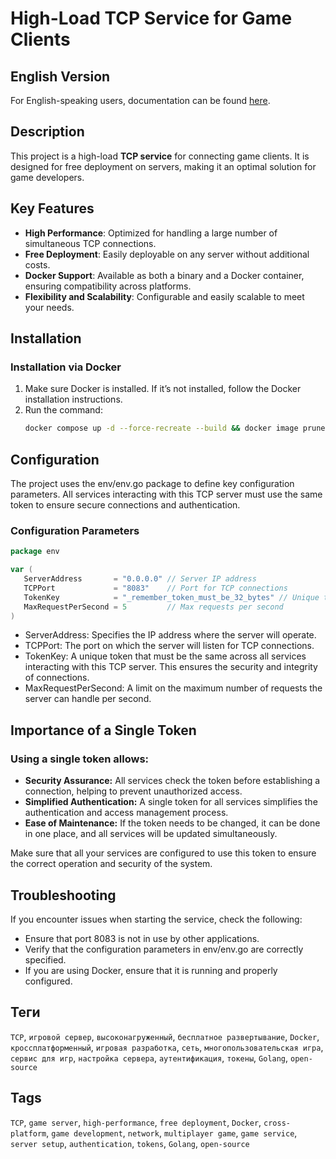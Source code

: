 # High-Load TCP Service for Game Clients

## English Version

For English-speaking users, documentation can be found [here](https://github.com/ascenmmo/tcp-server/blob/master/README.md).

## Description

This project is a high-load **TCP service** for connecting game clients. It is designed for free deployment on servers, making it an optimal solution for game developers.

## Key Features

- **High Performance**: Optimized for handling a large number of simultaneous TCP connections.
- **Free Deployment**: Easily deployable on any server without additional costs.
- **Docker Support**: Available as both a binary and a Docker container, ensuring compatibility across platforms.
- **Flexibility and Scalability**: Configurable and easily scalable to meet your needs.

## Installation

### Installation via Docker

1. Make sure Docker is installed. If it’s not installed, follow the Docker installation instructions.
2. Run the command:
   ```bash
   docker compose up -d --force-recreate --build && docker image prune -f
	```

## Configuration

The project uses the env/env.go package to define key configuration parameters. All services interacting with this TCP server must use the same token to ensure secure connections and authentication.

### Configuration Parameters

```go
package env

var (
   ServerAddress       = "0.0.0.0" // Server IP address
   TCPPort             = "8083"    // Port for TCP connections
   TokenKey            = "_remember_token_must_be_32_bytes" // Unique token for authentication
   MaxRequestPerSecond = 5         // Max requests per second
)
```

* ServerAddress: Specifies the IP address where the server will operate.
* TCPPort: The port on which the server will listen for TCP connections.
* TokenKey: A unique token that must be the same across all services interacting with this TCP server. This ensures the security and integrity of connections.
* MaxRequestPerSecond: A limit on the maximum number of requests the server can handle per second.



##  Importance of a Single Token
### Using a single token allows:

* **Security Assurance:** All services check the token before establishing a connection, helping to prevent unauthorized access.
* **Simplified Authentication:** A single token for all services simplifies the authentication and access management process.
* **Ease of Maintenance:** If the token needs to be changed, it can be done in one place, and all services will be updated simultaneously.

Make sure that all your services are configured to use this token to ensure the correct operation and security of the system.



## Troubleshooting

If you encounter issues when starting the service, check the following:

- Ensure that port 8083 is not in use by other applications.
- Verify that the configuration parameters in env/env.go are correctly specified.
- If you are using Docker, ensure that it is running and properly configured.






## Теги

`TCP`, `игровой сервер`, `высоконагруженный`, `бесплатное развертывание`, `Docker`, `кроссплатформенный`, `игровая разработка`, `сеть`, `многопользовательская игра`, `сервис для игр`, `настройка сервера`, `аутентификация`, `токены`, `Golang`, `open-source`

## Tags

`TCP`, `game server`, `high-performance`, `free deployment`, `Docker`, `cross-platform`, `game development`, `network`, `multiplayer game`, `game service`, `server setup`, `authentication`, `tokens`, `Golang`, `open-source`
